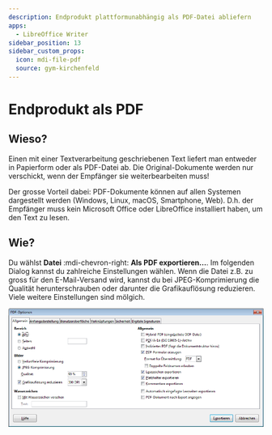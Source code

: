```yaml
---
description: Endprodukt plattformunabhängig als PDF-Datei abliefern
apps:
  - LibreOffice Writer
sidebar_position: 13
sidebar_custom_props:
  icon: mdi-file-pdf
  source: gym-kirchenfeld
---
```


# Endprodukt als PDF




## Wieso?
Einen mit einer Textverarbeitung geschriebenen Text liefert man entweder in Papierform oder als PDF-Datei ab. Die Original-Dokumente werden nur verschickt, wenn der Empfänger sie weiterbearbeiten muss!

Der grosse Vorteil dabei: PDF-Dokumente können auf allen Systemen dargestellt werden (Windows, Linux, macOS, Smartphone, Web). D.h. der Empfänger muss kein Microsoft Office oder LibreOffice installiert haben, um den Text zu lesen.


## Wie?
Du wählst __Datei__ :mdi-chevron-right: __Als PDF exportieren…__. Im folgenden Dialog kannst du zahlreiche Einstellungen wählen. Wenn die Datei z.B. zu gross für den E-Mail-Versand wird, kannst du bei JPEG-Komprimierung die Qualität herunterschrauben oder darunter die Grafikauflösung reduzieren. Viele weitere Einstellungen sind mölgich.

![Dialog PDF-Optionen](./images/pdf-erstellen.lo.png)
